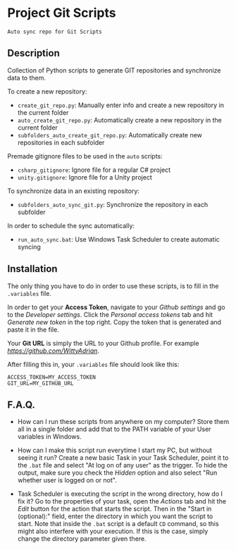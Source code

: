# Project Git Scripts```Auto sync repo for Git Scripts```
## Description 
Collection of Python scripts to generate GIT repositories and synchronize data to them.To create a new repository: - `create_git_repo.py`: Manually enter info and create a new repository in the current folder - `auto_create_git_repo.py`: Automatically create a new repository in the current folder - `subfolders_auto_create_git_repo.py`: Automatically create new repositories in each subfolder Premade gitignore files to be used in the `auto` scripts: - `csharp_gitignore`: Ignore file for a regular C# project - `unity.gitignore`: Ignore file for a Unity project To synchronize data in an existing repository: - `subfolders_auto_sync_git.py`: Synchronize the repository in each subfolder In order to schedule the sync automatically: - `run_auto_sync.bat`: Use Windows Task Scheduler to create automatic syncing ## InstallationThe only thing you have to do in order to use these scripts, is to fill in the `.variables` file. In order to get your **Access Token**, navigate to your *Github settings* and go to the *Developer settings*. Click the *Personal access tokens* tab and hit *Generate new token* in the top right. Copy the token that is generated and paste it in the file. Your **Git URL** is simply the URL to your Github profile. For example *https://github.com/WittyAdrian*. After filling this in, your `.variables` file should look like this:```ACCESS_TOKEN=MY_ACCESS_TOKENGIT_URL=MY_GITHUB_URL```## F.A.Q. - How can I run these scripts from anywhere on my computer?Store them all in a single folder and add that to the PATH variable of your User variables in Windows. - How can I make this script run everytime I start my PC, but without seeing it run?Create a new basic Task in your Task Scheduler, point it to the `.bat` file and select "At log on of any user" as the trigger. To hide the output, make sure you check the *Hidden* option and also select "Run whether user is logged on or not".  - Task Scheduler is executing the script in the wrong directory, how do I fix it?Go to the properties of your task, open the *Actions* tab and hit the *Edit* button for the action that starts the script. Then in the "Start in (optional):" field, enter the directory in which you want the script to start. Note that inside the `.bat` script is a default `CD` command, so this might also interfere with your execution. If this is the case, simply change the directory parameter given there.